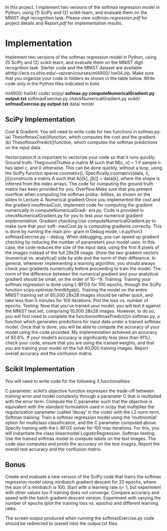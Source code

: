 In this project, I implement two versions of the softmax regression model in Python, using (1) SciPy and (2)
scikit-learn, and evaluate them on the MNIST digit recognition task. Please view *softmax-regression.pdf* for project details and *Report.pdf* for implementation results.

# Implementation
Implement two versions of the softmax regression model in Python, using (1) SciPy and (2)
scikit-learn, and evaluate them on the MNIST digit recognition task. Starter code and
the MNIST dataset are available athttp://ace.cs.ohio.edu/~razvan/courses/ml4900/
hw04.zip. Make sure that you organize your code in folders as shown in the table below.
Write code only in the Python files indicated in bold.

ml4900/
  hw04/
    code/
      scipy/
        **sofmax.py
        computeNumericalGradient.py
        output.txt**
        softmaxExercise.py
        checkNumericalGradient.py
      scikit/
        **sofmaxExercise.py
        output.txt**
      data/
        mnist/
        
## SciPy Implementation

Cost & Gradient: You will need to write code for two functions in sofmax.py:
(a) ThesoftmaxCost()function, which computes the cost and the gradient.
(b) ThesoftmaxPredict()function, which computes the softmax predictions on the
input data.

Vectorization:It is important to vectorize your code so that it runs quickly.
Ground truth: ThegroundTruthis a matrix M such that M[c, n] = 1 if sample n
has label c, and 0 otherwise. This can be done quickly, without a loop, using the SciPy
function sparse.coomatrix(). Specifically,coomatrix((data, (i, j)))constructs a
matrix A such that A[i[k], j[k]] = data[k], where the shape is inferred from the index
arrays. The code for cumputing the ground truth matrix has been provided for you.
Overflow:Make sure that you prevent overflow when computing the softmax proba-
bilities, as shown on the slides in Lecture 4.
Numerical gradient:Once you implemented the cost and the gradient insoftmaxCost,
implement code for computing the gradient numerically in computeNumericalGradi-
ent.py. Code is provided in checkNumericalGradient.py for you to test your numerical gradient implementation.
Gradient checking:Use computeNumericalGradient.py to make sure that your soft-
maxCost.py is computing gradients correctly. This is done by running the main pro-
gram in Debug mode, i.e.python3 softmaxExercise.py --debug. When debugging,
you can speed up gradient checking by reducing the number of parameters your model
uses. In this case, the code reduces the size of the input data, using the first 8 pixels of
the images instead of the full 28x28 image. Show the two gradient vectors (numerical
vs. analytical) side by side and the norm of their difference.
In general, whenever implementing a learning algorithm, you should always check your
gradients numerically before proceeding to train the model. The norm of the difference
between the numerical gradient and your analytical gradient should be small, on the
order of 10−^9.
Training: Training your softmax regression is done using L-BFGS for 100 epochs,
through the SciPy function scipy.optimize.fminlbfgsb(). Training the model on the
entire MNIST training set of 60,000 28x28 images should be rather quick, and take
less than 5 minutes for 100 iterations. Plot the loss vs. number of epochs.
Testing: Now that you’ve trained your model, you will test it against the MNIST test
set, comprising 10,000 28x28 images. However, to do so, you will first need to complete
the functionsoftmaxPredict()in softmax.py, a function which generates predictions
for input data under a trained softmax model. Once that is done, you will be able
to compute the accuracy of your model using the code provided. My implementation
achieved an accuracy of 92.6%. If your model’s accuracy is significantly less (less than
91%), check your code, ensure that you are using the trained weights, and that you are
training your model on the full 60,000 training images. Report overall accuracy and
the confusion matrix.

## Scikit Implementation

You will need to write code for the following 3 functionalities:

C parameter: scikit’s objective function expresses the trade-off between training error and model complexity through a parameter C that is multiplied with the error term. Compute the C parameter such that the objective is
equivalent with the standard formulation used in scipy that multiplies the regularization parameter (called ’decay’ in the code) 
with the L2 norm term.
Softmax training: Train a softmax regression model using the ’multinomial’ option
for multiclass classification, and the C parameter computed above. Specify training
with the L-BFGS solver for 100 max iterations. For this, you will instantiate the class
linearmodel.LogisticRegression.
Softmax testing: Use the trained softmax model to compute labels on the test
images.
The code also computes and prints the accuracy on the test images. Report the overall test
accuracy and the confusion matrix.

## Bonus
Create and evaluate a new version of the SciPy code that trains the softmax regression
model using minibatch gradient descent for 20 epochs, where the size of a minibatch is 100.
Start with a learning rate η= 1, but experiment with other values too if training does not
converge. Compare accuracy and speed with the batch gradient descent version. Experiment
with varying the number of epochs (plot the training loss vs. epochs) and different learning
rates.

The screen output produced when running the softmaxExercise.py code should be redirected to 
(saved into) the output.txt files.


